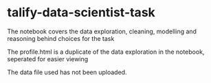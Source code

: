 # talify-data-scientist-task

The notebook covers the data exploration, cleaning, modelling and reasoning behind choices for the task

The profile.html is a duplicate of the data exploration in the notebook, seperated for easier viewing

The data file used has not been uploaded.
